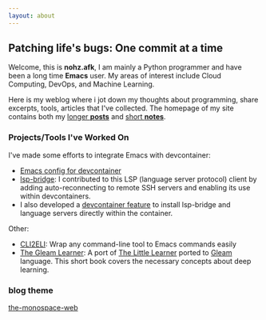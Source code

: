 ```yaml
---
layout: about
---
```


## Patching life's bugs: One commit at a time

Welcome, this is **nohz.afk**, I am mainly a Python programmer and have been a long time **Emacs** user. My areas of interest include Cloud Computing, DevOps, and Machine Learning.

Here is my weblog where i jot down my thoughts about programming, share excerpts, tools, articles that I've collected. The homepage of my site contains both my [longer **posts**](/posts) and [short **notes**](/notes/).


### Projects/Tools I've Worked On

I've made some efforts to integrate Emacs with devcontainer:

- [Emacs config for devcontainer](https://github.com/nohzafk/emacs-devcontainer)
- [lsp-bridge](https://github.com/manateelazycat/lsp-bridge): I contributed to this LSP (language server protocol) client by adding auto-reconnecting to remote SSH servers and enabling its use within devcontainers.
- I also developed a [devcontainer feature](https://github.com/nohzafk/devcontainer-feature-emacs-lsp-bridge) to install lsp-bridge and language servers directly within the container.

Other:

- [CLI2ELI](https://github.com/nohzafk/cli2eli): Wrap any command-line tool to Emacs commands easily
- [The Gleam Learner](https://github.com/nohzafk/the_gleam_learner): A port of [The Little Learner](https://www.thelittlelearner.com/#TheCode) ported to [Gleam](https://gleam.run/) language. This short book covers the necessary concepts about deep learning.


### blog theme

[the-monospace-web](https://github.com/owickstrom/the-monospace-web)